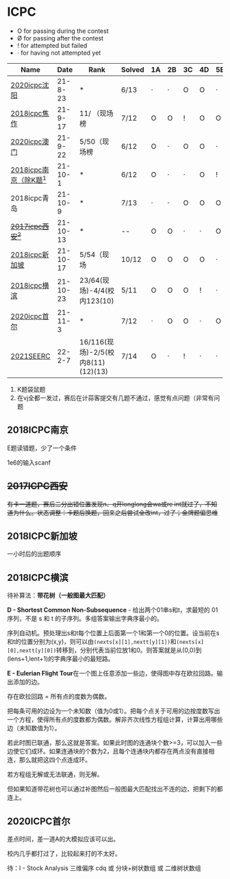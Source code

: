 # ICPC

- O for passing during the contest
- Ø for passing after the contest
- ! for attempted but failed
- · for having not attempted yet



| Name                                                         | Date     | Rank                               | Solved | 1A   | 2B   | 3C   | 4D   | 5E   | 6F   | 7G   | 8H   | 9I   | 10J  | 11K  | 12L  | 13M  | 14N  |
| ------------------------------------------------------------ | -------- | ---------------------------------- | ------ | ---- | ---- | ---- | ---- | ---- | ---- | ---- | ---- | ---- | ---- | ---- | ---- | ---- | ---- |
| [2020icpc沈阳](https://codeforces.com/gym/103202)            | 21-8-23  | *                                  | 6/13   | ·    | ·    | O    | O    | ·    | ·    | O    | ·    | O    | ·    | O    | ·    | Ø    |      |
| [2018icpc焦作](https://codeforces.com/gym/102028)            | 21-9-17  | 11/ （现场榜                       | 7/12   | O    | O    | !    | O    | O    | O    | ·    | O    | O    | Ø    | ·    | ·    |      |      |
| [2020icpc澳门](https://codeforces.com/gym/103119)            | 21-9-22  | 5/50（现场榜                       | 6/12   | O    | ·    | O    | O    | ·    | O    | O    | ·    | ·    | ·    | ·    | O    |      |      |
| [2018icpc南京（除K题$^1$](https://codeforces.ml/gym/101981)  | 21-10-1  | *                                  | 6/12   | O    | ·    | ·    | O    | !    | ·    | O    | ·    | O    | O    |      | ·    | O    |      |
| 2018icpc青岛                                                 | 21-10-9  | *                                  | 7/13   | ·    | ·    | O    | O    | O    | O    | ·    | ·    | ·    | O    | ·    | O    | O    |      |
| [~~2017icpc西安$^2$​~~](https://vjudge.net/contest/462298#rank) | 21-10-13 | *                                  | --     | O    | O    | ·    | ·    | O    | O    | O    | O    | ·    | O    | O    |      |      |      |
| [2018icpc新加坡](https://vjudge.net/contest/463009#rank)     | 21-10-17 | 5/54（现场                         | 10/12  | O    | O    | O    | O    | ·    | O    | O    | O    | ·    | O    | O    | O    |      |      |
| [2018icpc横滨](https://vjudge.net/contest/464131#rank)       | 21-10-23 | 23/64(现场)-4/4(校内123(10)        | 5/11   | O    | O    | O    | !    | ·    | ·    | O    | ·    | ·    | ·    | O    |      |      |      |
| [2020icpc首尔](https://codeforces.com/gym/102920)            | 21-11-3  | *                                  | 7/12   | ·    | O    | O    | ·    | O    | ·    | O    | O    | !    | O    | ·    | O    |      |      |
| [2021SEERC](https://codeforces.com/gym/103438)               | 22-2-7   | 16/116(现场)-2/5(校内8(11)(12)(13) | 7/14   | O    | ·    | !    | ·    | ·    | O    | O    | ·    | ·    | O    | O    | O    | ·    | O    |



1.  K题袋鼠题
2.  在vj全都一发过，赛后在计蒜客提交有几题不通过，感觉有点问题（非常有问题



## 2018ICPC南京

E题读错题，少了一个条件

1e6的输入scanf



## ~~2017ICPC西安~~

~~有卡一道题，赛后二分出错位置发现n、q开longlong会wa或re int就过了，不知道为什么。状态调整：卡题后换题，回来之后尝试全改int，过了；金牌题偏思维~~



## 2018ICPC新加坡

一小时后的出题顺序



## 2018ICPC横滨

待补算法：**带花树（一般图最大匹配）**

**D - Shortest Common Non-Subsequence** - 给出两个01串s和t，求最短的 01 序列，不是 s 和 t 的子序列。多组答案输出字典序最小的。

序列自动机。预处理出s和t每个位置上后面第一个1和第一个0的位置。设当前在s和t的位置分别为(x,y)，则可以由`(nexts[x][1],nextt[y][1])`和`(nexts[x][0],nextt[y][0])`转移到，分别代表当前位放1和0。则答案就是从(0,0)到(lens+1,lent+1)的字典序最小的最短路。

**E -  Eulerian Flight Tour**在一个图上任意添加一些边，使得图中存在欧拉回路。输出添加的边。

存在欧拉回路 = 所有点的度数为偶数。

把每条可用的边设为一个未知数（值为0或1）。把每个点关于可用的边按度数写出一个方程，使得所有点的度数都为偶数。解非齐次线性方程组计算，计算出用哪些边（未知数值为1）。

若此时图已联通，那么这就是答案。如果此时图的连通块个数>=3，可以加入一些边使它们成环。如果连通块的个数为2，且每个连通块内都存在两点没有直接相连，那么就把这四个点连成环。

若方程组无解或无法联通，则无解。

但如果知道带花树也可以通过补图然后一般图最大匹配找出不连的边，把剩下的都连上。



## 2020ICPC首尔

差点时间，差一道A的大模拟应该可以出。

校内几乎都打过了，比较起来打的不太好。

待：I - Stock Analysis 三维偏序  cdq 或 分块+树状数组 或 二维树状数组